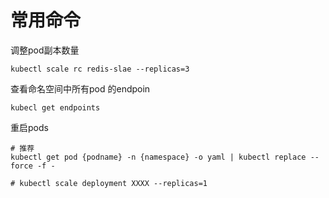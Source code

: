 # 常用命令

调整pod副本数量

```shell
kubectl scale rc redis-slae --replicas=3
```

查看命名空间中所有pod 的endpoin

```shell
kubecl get endpoints
```

重启pods

```shell
# 推荐
kubectl get pod {podname} -n {namespace} -o yaml | kubectl replace --force -f -

# kubectl scale deployment XXXX --replicas=1
```

